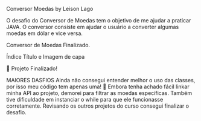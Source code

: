 Conversor Moedas by Leison Lago

O desafio do Conversor de Moedas tem o objetivo de me ajudar a praticar JAVA. 
O conversor consiste em ajudar o usuário a converter algumas moedas em dólar e vice versa.

Conversor de Moedas Finalizado.

Índice
Título e Imagem de capa

🐋 Projeto Finalizado!

MAIORES DASFIOS
Ainda não consegui entender melhor o uso das classes, por isso meu código tem apenas uma! 🥹
Embora tenha achado fácil linkar minha API ao projeto, demorei para filtrar as moedas específicas.
Também tive dificuldade em instanciar o while para que ele funcionasse corretamente.
Revisando os outros projetos do curso consegui finalizar o desafio.

